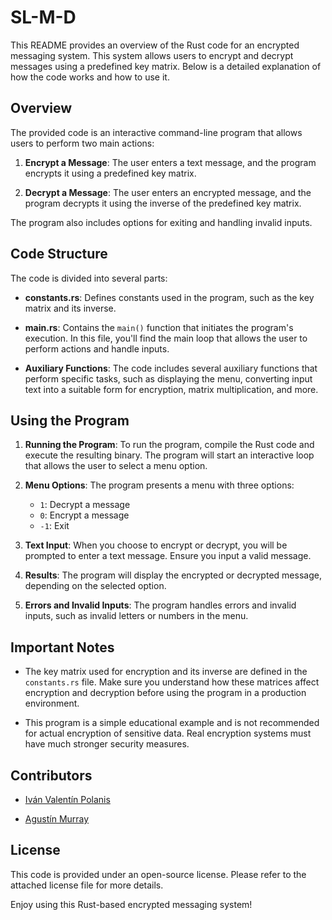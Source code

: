 # SL-M-D

This README provides an overview of the Rust code for an encrypted messaging system. This system allows users to encrypt and decrypt messages using a predefined key matrix. Below is a detailed explanation of how the code works and how to use it.

## Overview

The provided code is an interactive command-line program that allows users to perform two main actions:

1. **Encrypt a Message**: The user enters a text message, and the program encrypts it using a predefined key matrix.

2. **Decrypt a Message**: The user enters an encrypted message, and the program decrypts it using the inverse of the predefined key matrix.

The program also includes options for exiting and handling invalid inputs.

## Code Structure

The code is divided into several parts:

- **constants.rs**: Defines constants used in the program, such as the key matrix and its inverse.

- **main.rs**: Contains the `main()` function that initiates the program's execution. In this file, you'll find the main loop that allows the user to perform actions and handle inputs.

- **Auxiliary Functions**: The code includes several auxiliary functions that perform specific tasks, such as displaying the menu, converting input text into a suitable form for encryption, matrix multiplication, and more.

## Using the Program

1. **Running the Program**: To run the program, compile the Rust code and execute the resulting binary. The program will start an interactive loop that allows the user to select a menu option.

2. **Menu Options**: The program presents a menu with three options:
   - `1`: Decrypt a message
   - `0`: Encrypt a message
   - `-1`: Exit

3. **Text Input**: When you choose to encrypt or decrypt, you will be prompted to enter a text message. Ensure you input a valid message.

4. **Results**: The program will display the encrypted or decrypted message, depending on the selected option.

5. **Errors and Invalid Inputs**: The program handles errors and invalid inputs, such as invalid letters or numbers in the menu.

## Important Notes

- The key matrix used for encryption and its inverse are defined in the `constants.rs` file. Make sure you understand how these matrices affect encryption and decryption before using the program in a production environment.

- This program is a simple educational example and is not recommended for actual encryption of sensitive data. Real encryption systems must have much stronger security measures.

## Contributors

- [Iván Valentín Polanis](https://github,com/ivanpolanis)

- [Agustín Murray](https://github.com/agumurray)

## License

This code is provided under an open-source license. Please refer to the attached license file for more details.

Enjoy using this Rust-based encrypted messaging system!

